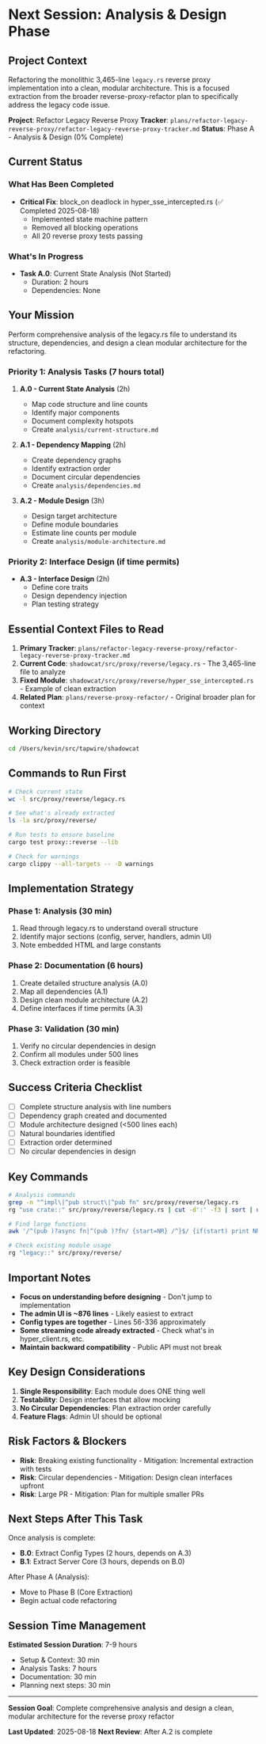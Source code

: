 # Next Session: Analysis & Design Phase

## Project Context

Refactoring the monolithic 3,465-line `legacy.rs` reverse proxy implementation into a clean, modular architecture. This is a focused extraction from the broader reverse-proxy-refactor plan to specifically address the legacy code issue.

**Project**: Refactor Legacy Reverse Proxy
**Tracker**: `plans/refactor-legacy-reverse-proxy/refactor-legacy-reverse-proxy-tracker.md`
**Status**: Phase A - Analysis & Design (0% Complete)

## Current Status

### What Has Been Completed
- **Critical Fix**: block_on deadlock in hyper_sse_intercepted.rs (✅ Completed 2025-08-18)
  - Implemented state machine pattern
  - Removed all blocking operations
  - All 20 reverse proxy tests passing

### What's In Progress
- **Task A.0**: Current State Analysis (Not Started)
  - Duration: 2 hours
  - Dependencies: None

## Your Mission

Perform comprehensive analysis of the legacy.rs file to understand its structure, dependencies, and design a clean modular architecture for the refactoring.

### Priority 1: Analysis Tasks (7 hours total)

1. **A.0 - Current State Analysis** (2h)
   - Map code structure and line counts
   - Identify major components
   - Document complexity hotspots
   - Create `analysis/current-structure.md`
   
2. **A.1 - Dependency Mapping** (2h)
   - Create dependency graphs
   - Identify extraction order
   - Document circular dependencies
   - Create `analysis/dependencies.md`

3. **A.2 - Module Design** (3h)
   - Design target architecture
   - Define module boundaries
   - Estimate line counts per module
   - Create `analysis/module-architecture.md`

### Priority 2: Interface Design (if time permits)
- **A.3 - Interface Design** (2h)
  - Define core traits
  - Design dependency injection
  - Plan testing strategy

## Essential Context Files to Read

1. **Primary Tracker**: `plans/refactor-legacy-reverse-proxy/refactor-legacy-reverse-proxy-tracker.md`
2. **Current Code**: `shadowcat/src/proxy/reverse/legacy.rs` - The 3,465-line file to analyze
3. **Fixed Module**: `shadowcat/src/proxy/reverse/hyper_sse_intercepted.rs` - Example of clean extraction
4. **Related Plan**: `plans/reverse-proxy-refactor/` - Original broader plan for context

## Working Directory

```bash
cd /Users/kevin/src/tapwire/shadowcat
```

## Commands to Run First

```bash
# Check current state
wc -l src/proxy/reverse/legacy.rs

# See what's already extracted
ls -la src/proxy/reverse/

# Run tests to ensure baseline
cargo test proxy::reverse --lib

# Check for warnings
cargo clippy --all-targets -- -D warnings
```

## Implementation Strategy

### Phase 1: Analysis (30 min)
1. Read through legacy.rs to understand overall structure
2. Identify major sections (config, server, handlers, admin UI)
3. Note embedded HTML and large constants

### Phase 2: Documentation (6 hours)
1. Create detailed structure analysis (A.0)
2. Map all dependencies (A.1)
3. Design clean module architecture (A.2)
4. Define interfaces if time permits (A.3)

### Phase 3: Validation (30 min)
1. Verify no circular dependencies in design
2. Confirm all modules under 500 lines
3. Check extraction order is feasible

## Success Criteria Checklist

- [ ] Complete structure analysis with line numbers
- [ ] Dependency graph created and documented
- [ ] Module architecture designed (<500 lines each)
- [ ] Natural boundaries identified
- [ ] Extraction order determined
- [ ] No circular dependencies in design

## Key Commands

```bash
# Analysis commands
grep -n "^impl\|^pub struct\|^pub fn" src/proxy/reverse/legacy.rs
rg "use crate::" src/proxy/reverse/legacy.rs | cut -d':' -f3 | sort | uniq -c

# Find large functions
awk '/^(pub )?async fn|^(pub )?fn/ {start=NR} /^}$/ {if(start) print NR-start, "lines at", start; start=0}' src/proxy/reverse/legacy.rs | sort -rn | head

# Check existing module usage
rg "legacy::" src/proxy/reverse/
```

## Important Notes

- **Focus on understanding before designing** - Don't jump to implementation
- **The admin UI is ~876 lines** - Likely easiest to extract
- **Config types are together** - Lines 56-336 approximately
- **Some streaming code already extracted** - Check what's in hyper_client.rs, etc.
- **Maintain backward compatibility** - Public API must not break

## Key Design Considerations

1. **Single Responsibility**: Each module does ONE thing well
2. **Testability**: Design interfaces that allow mocking
3. **No Circular Dependencies**: Plan extraction order carefully
4. **Feature Flags**: Admin UI should be optional

## Risk Factors & Blockers

- **Risk**: Breaking existing functionality - Mitigation: Incremental extraction with tests
- **Risk**: Circular dependencies - Mitigation: Design clean interfaces upfront
- **Risk**: Large PR - Mitigation: Plan for multiple smaller PRs

## Next Steps After This Task

Once analysis is complete:
- **B.0**: Extract Config Types (2 hours, depends on A.3)
- **B.1**: Extract Server Core (3 hours, depends on B.0)

After Phase A (Analysis):
- Move to Phase B (Core Extraction)
- Begin actual code refactoring

## Session Time Management

**Estimated Session Duration**: 7-9 hours
- Setup & Context: 30 min
- Analysis Tasks: 7 hours
- Documentation: 30 min
- Planning next steps: 30 min

---

**Session Goal**: Complete comprehensive analysis and design a clean, modular architecture for the reverse proxy refactor

**Last Updated**: 2025-08-18
**Next Review**: After A.2 is complete